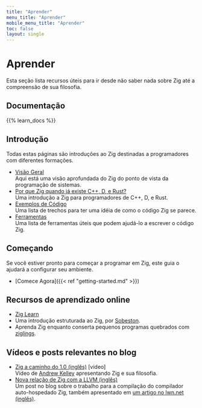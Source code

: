 ```yaml
---
title: "Aprender"
menu_title: "Aprender"
mobile_menu_title: "Aprender"
toc: false
layout: single
---
```


# Aprender
Esta seção lista recursos úteis para ir desde não saber nada sobre Zig até a compreensão de sua filosofia. 

## Documentação
{{% learn_docs %}}

## Introdução
Todas estas páginas são introduções ao Zig destinadas a programadores com diferentes formações.

- [Visão Geral](overview/)  
Aqui está uma visão aprofundada do Zig do ponto de vista da programação de sistemas.
- [Por que Zig quando já existe C++, D, e Rust?](why_zig_rust_d_cpp/)  
Uma introdução a Zig para programadores de C++, D, e Rust.
- [Exemplos de Código](samples/)  
Uma lista de trechos para ter uma idéia de como o código Zig se parece.
- [Ferramentas](tools/)  
Uma lista de ferramentas úteis que podem ajudá-lo a escrever o código Zig.


## Começando
Se você estiver pronto para começar a programar em Zig, este guia o ajudará a configurar seu ambiente.

- [Comece Agora]({{< ref "getting-started.md" >}})  

## Recursos de aprendizado online
- [Zig Learn](https://ziglearn.org)  
- Uma introdução estruturada ao Zig, por [Sobeston](https://github.com/sobeston).
- Aprenda Zig enquanto conserta pequenos programas quebrados com [ziglings](https://github.com/ratfactor/ziglings).

## Vídeos e posts relevantes no blog
- [Zig a caminho do 1.0 (inglês)](https://www.youtube.com/watch?v=Gv2I7qTux7g) [video]  
Vídeo de [Andrew Kelley](https://andrewkelley.me) apresentando Zig e sua filosofia.
- [Nova relação de Zig com a LLVM (inglês)](https://kristoff.it/blog/zig-new-relationship-llvm/)  
Um post no blog sobre o trabalho para a compilação do compilador auto-hospedado Zig, também apresentado em [um artigo no lwn.net (inglês)](https://lwn.net/Articles/833400/).


















